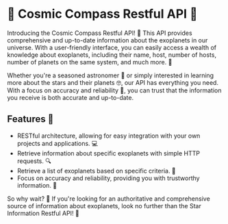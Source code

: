 # 🌟 Cosmic Compass Restful API 🚀

Introducing the Cosmic Compass Restful API! 🌟 This API provides comprehensive and up-to-date information about the exoplanets in our universe. With a user-friendly interface, you can easily access a wealth of knowledge about exoplanets, including their name, host, number of hosts, number of planets on the same system, and much more. 🤩

Whether you're a seasoned astronomer 🔭 or simply interested in learning more about the stars and their planets 🤓, our API has everything you need. With a focus on accuracy and reliability 💯, you can trust that the information you receive is both accurate and up-to-date.

## Features 🎉

- RESTful architecture, allowing for easy integration with your own projects and applications. 💻
- Retrieve information about specific exoplanets with simple HTTP requests. 🔍
- Retrieve a list of exoplanets based on specific criteria. 🔎
- Focus on accuracy and reliability, providing you with trustworthy information. 💯

So why wait? 🤔 If you're looking for an authoritative and comprehensive source of information about exoplanets, look no further than the Star Information Restful API! 🌟


